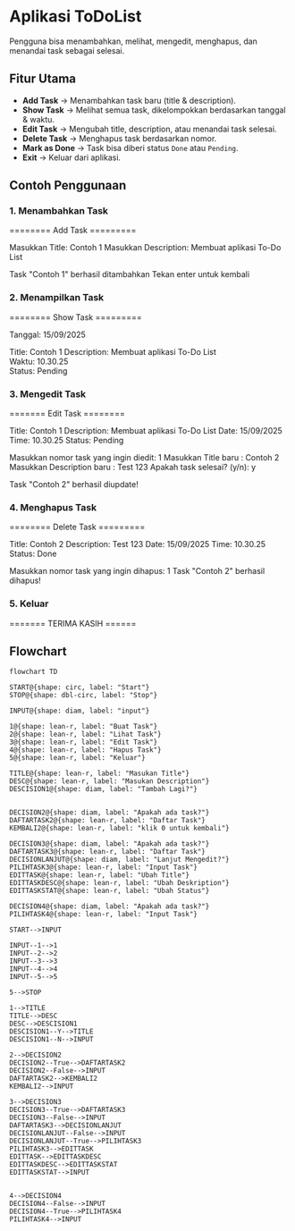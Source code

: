 # Aplikasi ToDoList
Pengguna bisa menambahkan, melihat, mengedit, menghapus, dan menandai task sebagai selesai.

## Fitur Utama
- **Add Task** → Menambahkan task baru (title & description).
- **Show Task** → Melihat semua task, dikelompokkan berdasarkan tanggal & waktu.
- **Edit Task** → Mengubah title, description, atau menandai task selesai.
- **Delete Task** → Menghapus task berdasarkan nomor.
- **Mark as Done** → Task bisa diberi status `Done` atau `Pending`.
- **Exit** → Keluar dari aplikasi.

## Contoh Penggunaan

### 1. Menambahkan Task
======== Add Task =========

Masukkan Title: Contoh 1
Masukkan Description: Membuat aplikasi To-Do List

Task "Contoh 1" berhasil ditambahkan
Tekan enter untuk kembali

### 2. Menampilkan Task
======== Show Task =========

Tanggal: 15/09/2025

Title: Contoh 1
Description: Membuat aplikasi To-Do List\
Waktu: 10.30.25\
Status: Pending

### 3. Mengedit Task
======= Edit Task ========

Title: Contoh 1
Description: Membuat aplikasi To-Do List
Date: 15/09/2025
Time: 10.30.25
Status: Pending

Masukkan nomor task yang ingin diedit: 1
Masukkan Title baru : Contoh 2
Masukkan Description baru : Test 123
Apakah task selesai? (y/n): y

Task "Contoh 2" berhasil diupdate!


### 4. Menghapus Task
======== Delete Task =========

Title: Contoh 2
Description: Test 123
Date: 15/09/2025
Time: 10.30.25
Status: Done

Masukkan nomor task yang ingin dihapus: 1
Task "Contoh 2" berhasil dihapus!


### 5. Keluar
======= TERIMA KASIH ======

## Flowchart
```    mermaid
flowchart TD

START@{shape: circ, label: "Start"}
STOP@{shape: dbl-circ, label: "Stop"}

INPUT@{shape: diam, label: "input"}

1@{shape: lean-r, label: "Buat Task"}
2@{shape: lean-r, label: "Lihat Task"}
3@{shape: lean-r, label: "Edit Task"}
4@{shape: lean-r, label: "Hapus Task"}
5@{shape: lean-r, label: "Keluar"}

TITLE@{shape: lean-r, label: "Masukan Title"}
DESC@{shape: lean-r, label: "Masukan Description"}
DESCISION1@{shape: diam, label: "Tambah Lagi?"}


DECISION2@{shape: diam, label: "Apakah ada task?"}
DAFTARTASK2@{shape: lean-r, label: "Daftar Task"}
KEMBALI2@{shape: lean-r, label: "klik 0 untuk kembali"}

DECISION3@{shape: diam, label: "Apakah ada task?"}
DAFTARTASK3@{shape: lean-r, label: "Daftar Task"}
DECISIONLANJUT@{shape: diam, label: "Lanjut Mengedit?"}
PILIHTASK3@{shape: lean-r, label: "Input Task"}
EDITTASK@{shape: lean-r, label: "Ubah Title"}
EDITTASKDESC@{shape: lean-r, label: "Ubah Deskription"}
EDITTASKSTAT@{shape: lean-r, label: "Ubah Status"}

DECISION4@{shape: diam, label: "Apakah ada task?"}
PILIHTASK4@{shape: lean-r, label: "Input Task"}

START-->INPUT

INPUT--1-->1
INPUT--2-->2
INPUT--3-->3
INPUT--4-->4
INPUT--5-->5

5-->STOP

1-->TITLE
TITLE-->DESC
DESC-->DESCISION1
DESCISION1--Y-->TITLE
DESCISION1--N-->INPUT

2-->DECISION2
DECISION2--True-->DAFTARTASK2
DECISION2--False-->INPUT
DAFTARTASK2-->KEMBALI2
KEMBALI2-->INPUT

3-->DECISION3
DECISION3--True-->DAFTARTASK3
DECISION3--False-->INPUT
DAFTARTASK3-->DECISIONLANJUT
DECISIONLANJUT--False-->INPUT
DECISIONLANJUT--True-->PILIHTASK3
PILIHTASK3-->EDITTASK
EDITTASK-->EDITTASKDESC
EDITTASKDESC-->EDITTASKSTAT
EDITTASKSTAT-->INPUT


4-->DECISION4
DECISION4--False-->INPUT
DECISION4--True-->PILIHTASK4
PILIHTASK4-->INPUT




```